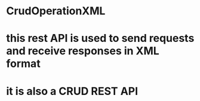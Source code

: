 # CrudOperationXML
# this rest API is used to send requests and receive responses in XML format
# it is also a CRUD REST API

